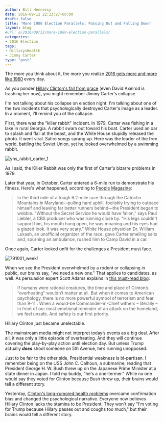 ```yaml
---
author: Bill Hennessy
date: 2016-09-12 22:23:27+00:00
draft: false
title: 'More 1980 Election Parallels: Passing Out and Falling Down'
layout: blog
#url: e/2016/09/12/more-1980-election-parallels/
categories:
- 2016 Election
tags:
- HillarysHealth
- Jimmy Carter
type: "post"
---
```


The more you think about it, the more you realize [2016 gets more and more like 1980](https://hennessysview.com/2016/08/22/2016-repeat-1980/) every day.

As you ponder [Hillary Clinton's fall from grace](https://hennessysview.com/2016/09/11/suddenly-you-feel-sorry-for-hillary/) (even David Axelrod is trashing her now), you might remember Jimmy Carter's collapse.

I'm not talking about his collapse on election night. I'm talking about one of the two incidents that psychologically destroyed Carter's image as a leader. In a moment, I'll remind you of the collapse.

First, there was the "killer rabbit" incident. In 1979, Carter was fishing in a lake in rural Georgia. A rabbit swam out toward his boat. Carter used an oar to splash and flail at the beast, and the White House stupidly released the photo. It went viral. Satire songs sprang up. Here was the leader of the free world, battling the Soviet Union, yet he looked overwhelmed by a swimming rabbit.

![yhs_rabbit_carter_1](https://hennessysview.com/wp-content/uploads/2016/09/YHS_Rabbit_Carter_1.jpg)


As I said, the Killer Rabbit was only the first of Carter's bizarre problems in 1979.

Later that year, in October, Carter entered a 6-mile run to demonstrate his fitness. Here's what happened, according to [People Magazine](https://www.people.com/people/archive/article/0,,20074710,00.html):



> In the third mile of a tough 6.2-mile race through the Catoctin Mountains in Maryland—pulling hard uphill, foolishly trying to outpace himself and leaving far better runners behind—the President began to wobble. "Without the Secret Service he would have fallen," says Paul Liebler, a CBS producer who was running close by. "His legs couldn't support him, his mouth hung open, he was moaning and his eyes had a glazed look. It was very scary." White House physician Dr. William Lukash, an unofficial organizer of the race, gave Carter smelling salts and, spurning an ambulance, rushed him to Camp David in a car.



Once again, Carter looked unfit for the challenges a President must face.

![791001_week1](https://hennessysview.com/wp-content/uploads/2016/09/791001_week1.jpg)


When we see the President overwhelmed by a rodent or collapsing in public, our brains say, "we need a new one." That applies to candidates, as well. As persuasion expert Scott Adams explains in [this must-read blog](https://blog.dilbert.com/post/150264994381/the-race-for-president-is-probably-over):



> If humans were rational creatures, the time and place of Clinton’s “overheating” wouldn’t matter at all. But when it comes to American psychology, there is no more powerful symbol of terrorism and fear than 9-11 . When a would-be Commander-in-Chief withers – literally – in front of our most emotional reminder of an attack on the homeland, we feel unsafe. And safety is our first priority.

Hillary Clinton just became unelectable.

The mainstream media might not interpret today’s events as a big deal. After all, it was only a little episode of overheating. And they will continue covering the play-by-play action until election day. But unless Trump actually _**does**_ shoot someone on 5th Avenue, he’s running unopposed.



Just to be fair to the other side, Presidential weakness is bi-partisan. I remember  being on the USS John C. Calhoun, a submarine, reading that President George H. W. Bush threw up on the Japanese Prime Minister at a state dinner in Japan. I told my buddy, "he's a one-termer." While no one would say they voted for Clinton because Bush threw up, their brains would tell a different story.

Yesterday, [Clinton's long-rumored health problems](https://hennessysview.com/2016/09/11/how-the-press-has-let-us-down/) overcame confirmation bias and changed the psychological narrative. Everyone now believes Hillary Clinton lacks the stamina to be President. They won't say "I'm voting for Trump because Hillary passes out and coughs too much," but their brains would tell a different story.
